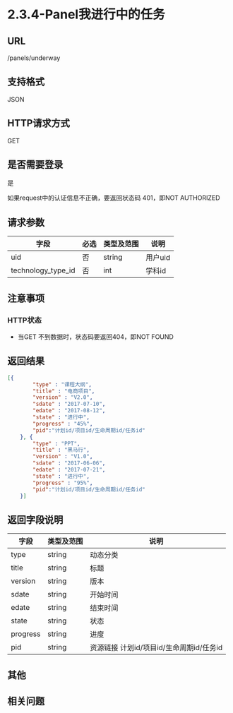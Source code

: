 # 2.3.4-Panel我进行中的任务

## URL

/panels/underway

## 支持格式

JSON

## HTTP请求方式

GET

## 是否需要登录

是

如果request中的认证信息不正确，要返回状态码 401，即NOT AUTHORIZED

## 请求参数

字段 | 必选 | 类型及范围 | 说明
----|------|----------|-------------
uid                 | 否   | string   | 用户uid
technology_type_id  | 否   | int      | 学科id

## 注意事项

### HTTP状态

- 当GET 不到数据时，状态码要返回404，即NOT FOUND

## 返回结果

```json
[{
        "type" : "课程大纲",
        "title" : "电商项目",
        "version" : "V2.0",
        "sdate" : "2017-07-10",
        "edate" : "2017-08-12",
        "state" : "进行中",
        "progress" : "45%",
        "pid":"计划id/项目id/生命周期id/任务id"
    }, {
        "type" : "PPT",
        "title" : "黑马行",
        "version" : "V1.0",
        "sdate" : "2017-06-06",
        "edate" : "2017-07-21",
        "state" : "进行中",
        "progress" : "95%",
        "pid":"计划id/项目id/生命周期id/任务id"
    }]
```

## 返回字段说明

字段 | 类型及范围 | 说明
----|----------|-------------
type      | string  | 动态分类
title     | string  | 标题
version   | string  | 版本
sdate     | string  | 开始时间
edate     | string  | 结束时间
state     | string  | 状态
progress  | string  | 进度
pid       | string  | 资源链接 计划id/项目id/生命周期id/任务id

## 其他

## 相关问题

